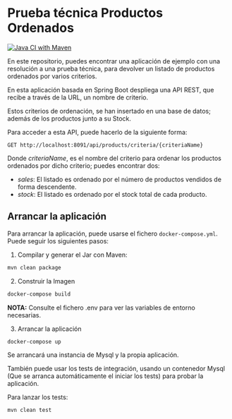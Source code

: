 # Prueba técnica Productos Ordenados

[![Java CI with Maven](https://github.com/zerasul/OrderedProductList/actions/workflows/maven.yml/badge.svg)](https://github.com/zerasul/OrderedProductList/actions/workflows/maven.yml)

En este repositorio, puedes encontrar una aplicación de ejemplo con una resolución a una prueba técnica, para devolver un listado de productos ordenados por varios criterios.

En esta aplicación basada en Spring Boot despliega una API REST, que recibe a través de la URL, un nombre de criterio.

Estos criterios de ordenación, se han insertado en una base de datos; además de los productos junto a su Stock.

Para acceder a esta API, puede hacerlo de la siguiente forma:

```
GET http://localhost:8091/api/products/criteria/{criteriaName} 
```

Donde _criteriaName_, es el nombre del criterio para ordenar los productos ordenados por dicho criterio; puedes encontrar dos:

* _sales_: El listado es ordenado por el número de productos vendidos de forma descendente.
* _stock_: El listado es ordenado por el stock total de cada producto.

## Arrancar la aplicación

Para arrancar la aplicación, puede usarse el fichero ```docker-compose.yml```. Puede seguir los siguientes pasos:

1. Compilar y generar el Jar con Maven:

```bash
mvn clean package
```

2. Construir la Imagen

```bash
docker-compose build
```

**NOTA:** Consulte el fichero .env para ver las variables de entorno necesarias.

3. Arrancar la aplicación

```bash
docker-compose up
```

Se arrancará una instancia de Mysql y la propia aplicación.

También puede usar los tests de integración, usando un contenedor Mysql (Que se arranca automáticamente el iniciar los tests) para probar la aplicación. 

Para lanzar los tests:

```bash
mvn clean test
```
